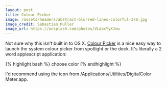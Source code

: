 ```yaml
---
layout: post
title: Colour Picker
image: /assets/headers/abstract-blurred-lines-colorful-370.jpg
image_credit: Sebastian Muller
image_url: https://unsplash.com/photos/VLdaxYyXJvw
---
```


Not sure why this isn't built in to OS X. [Colour Picker](https://github.com/tom-henderson/colour-picker) is a nice easy way to launch the system colour picker from spotlight or the dock. It's literally a 2 word applescript application:

{% highlight bash %}
choose color
{% endhighlight %}

I'd recommend using the icon from /Applications/Utilities/DigitalColor Meter.app.
